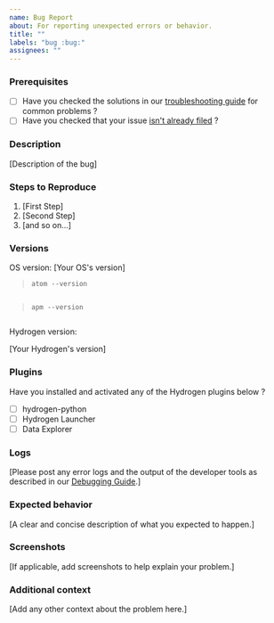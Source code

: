 ```yaml
---
name: Bug Report
about: For reporting unexpected errors or behavior.
title: ""
labels: "bug :bug:"
assignees: ""
---
```


<!--

Have you read Hydrogen's Code of Conduct ? By filing an issue, you are expected to comply with it, including treating everyone with respect: https://github.com/nteract/hydrogen/blob/master/CODE_OF_CONDUCT.md

Do you want to ask a question ? Are you looking for support? The #hydrogen channel in nteract slack is the best place for getting support. Feel free to ping us on: https://slack.nteract.io

-->

### Prerequisites

- [ ] Have you checked the solutions in our [troubleshooting guide](https://nteract.gitbooks.io/hydrogen/docs/Troubleshooting.html) for common problems ?
- [ ] Have you checked that your issue [isn't already filed](https://github.com/nteract/hydrogen/issues) ?

### Description

[Description of the bug]

### Steps to Reproduce

1. [First Step]
2. [Second Step]
3. [and so on...]

### Versions

<!-- You can get this information from copy and pasting the output of `atom --version` and `apm --version` from the command line. Also, please include the OS and what version of the OS you're running. -->

OS version:
[Your OS's version]

> `atom --version`

<!-- Paste the the output of `atom --version` in the backticks below -->

```

```

> `apm --version`

<!-- Paste the the output of `apm --version` in the backticks below -->

```

```

Hydrogen version:

<!-- You can check this information in the settings view or via running `apm show hydrogen` -->

[Your Hydrogen's version]

### Plugins

Have you installed and activated any of the Hydrogen plugins below ?

- [ ] hydrogen-python
- [ ] Hydrogen Launcher
- [ ] Data Explorer

### Logs

[Please post any error logs and the output of the developer tools as described in our [Debugging Guide](https://nteract.gitbooks.io/hydrogen/docs/Troubleshooting.html).]

### Expected behavior

[A clear and concise description of what you expected to happen.]

### Screenshots

[If applicable, add screenshots to help explain your problem.]

### Additional context

[Add any other context about the problem here.]
